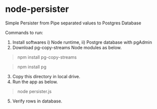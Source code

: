 # node-persister
Simple Persister from Pipe separated values to Postgres Database

Commands to run:
1. Install softwares
  i) Node runtime,
  ii) Postgre database with pgAdmin
2. Download pg-copy-streams Node modules as below.
> npm install pg-copy-streams

> npm install pg
3. Copy this directory in local drive.
4. Run the app as below.
> node persister.js
5. Verify rows in database.
